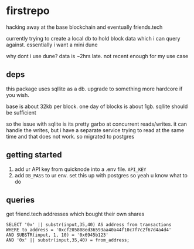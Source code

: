 # firstrepo
hacking away at the base blockchain and eventually friends.tech

currently trying to create a local db to hold block data which i can query against. essentially i want a mini dune


why dont i use dune? data is ~2hrs late. not recent enough for my use case

## deps
this package uses sqllite as a db. upgrade to something more hardcore if you wish.

base is about 32kb per block. one day of blocks is about 1gb. sqllite should be sufficient

so the issue with sqlite is its pretty garbo at concurrent reads/writes. it can handle the writes, but 
i have a separate service trying to read at the same time and that does not work. so migrated to postgres


## getting started
1) add ur API key from quicknode into a .env file. `API_KEY`
2) add `DB_PASS` to ur env. set this up with postgres so yeah u know what to do


## queries

get friend.tech addresses which bought their own shares
```
SELECT '0x' || substr(input,35,40) AS address from transactions
WHERE to_address = '0xcf205808ed36593aa40a44f10c7f7c2f67d4a4d4'
AND SUBSTR(input, 1, 10) = '0x6945b123'
AND '0x' || substr(input,35,40) = from_address;
```
